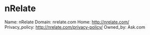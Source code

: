 
# nRelate

Name: nRelate
Domain: nrelate.com
Home: http://nrelate.com/
Privacy_policy: http://nrelate.com/privacy-policy/
Owned_by: Ask.com
